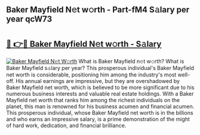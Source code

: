 ## Baker Mayfield N𝚎t w𝚘rth - Part-fM4 S𝚊lary per year qcW73

# <h2><a href="http://gc1bkd.nevu.top/?p=Baker+Mayfield">🔗 👉🔴 Baker Mayfield N𝚎t w𝚘rth - S𝚊lary</a></h2>

[![Baker Mayfield N𝚎t W𝚘rth](https://i.imgur.com/Oavwk0R.jpeg)](http://gc1bkd.nevu.top/?p=Baker+Mayfield)
What is Baker Mayfield n𝚎t w𝚘rth? What is Baker Mayfield s𝚊lary per year?
This prosperous individual's Baker Mayfield net worth is considerable, positioning him among the industry's most well-off. His annual earnings are impressive, but they are overshadowed by Baker Mayfield net worth, which is believed to be more significant due to his numerous business interests and valuable real estate holdings. With a Baker Mayfield net worth that ranks him among the richest individuals on the planet, this man is renowned for his business acumen and financial acumen. This prosperous individual, whose Baker Mayfield net worth is in the billions and who earns an impressive salary, is a prime demonstration of the might of hard work, dedication, and financial brilliance.
